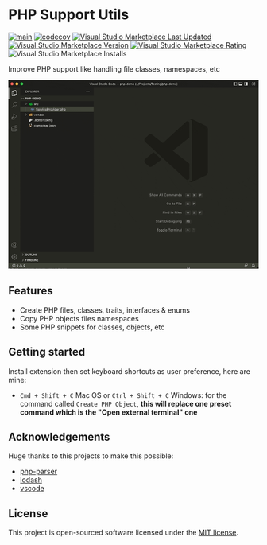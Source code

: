 # PHP Support Utils

[![main](https://github.com/open-southeners/vscode-php-support-utils/actions/workflows/main.yml/badge.svg)](https://github.com/open-southeners/vscode-php-support-utils/actions/workflows/main.yml) [![codecov](https://codecov.io/gh/open-southeners/vscode-php-support-utils/branch/main/graph/badge.svg?token=5M9M8VDLEV)](https://codecov.io/gh/open-southeners/vscode-php-support-utils) [![Visual Studio Marketplace Last Updated](https://img.shields.io/visual-studio-marketplace/last-updated/open-southeners.php-support-utils)](https://marketplace.visualstudio.com/items?itemName=open-southeners.php-support-utils&ssr=false#version-history) [![Visual Studio Marketplace Version](https://img.shields.io/visual-studio-marketplace/v/open-southeners.php-support-utils)](https://marketplace.visualstudio.com/items?itemName=open-southeners.php-support-utils&ssr=false#version-history) [![Visual Studio Marketplace Rating](https://img.shields.io/visual-studio-marketplace/r/open-southeners.php-support-utils)](https://marketplace.visualstudio.com/items?itemName=open-southeners.php-support-utils&ssr=false#review-details) ![Visual Studio Marketplace Installs](https://img.shields.io/visual-studio-marketplace/i/open-southeners.php-support-utils)

Improve PHP support like handling file classes, namespaces, etc

![demo](images/demo.gif)

## Features

- Create PHP files, classes, traits, interfaces & enums
- Copy PHP objects files namespaces
- Some PHP snippets for classes, objects, etc

## Getting started

Install extension then set keyboard shortcuts as user preference, here are mine:

- `Cmd + Shift + C` Mac OS or `Ctrl + Shift + C` Windows: for the command called `Create PHP Object`, **this will replace one preset command which is the "Open external terminal" one**

## Acknowledgements

Huge thanks to this projects to make this possible:

- [php-parser](https://github.com/glayzzle/php-parser)
- [lodash](https://github.com/lodash/lodash)
- [vscode](https://github.com/microsoft/vscode)

## License

This project is open-sourced software licensed under the [MIT license](LICENSE.md).
